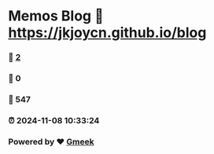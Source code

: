 # Memos Blog :link: https://jkjoycn.github.io/blog 
### :page_facing_up: [2](https://jkjoycn.github.io/blog/tag.html) 
### :speech_balloon: 0 
### :hibiscus: 547 
### :alarm_clock: 2024-11-08 10:33:24 
### Powered by :heart: [Gmeek](https://github.com/Meekdai/Gmeek)
